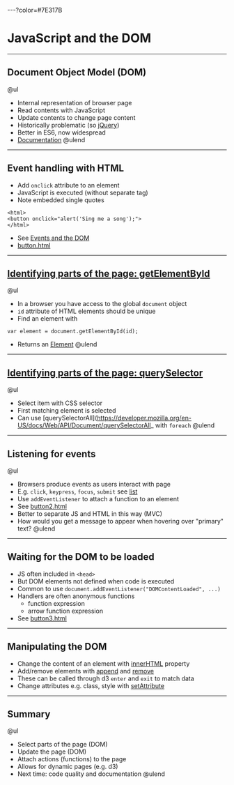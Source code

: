 ---?color=#7E317B

# JavaScript and the DOM

---

## Document Object Model (DOM)

@ul
- Internal representation of browser page
- Read contents with JavaScript
- Update contents to change page content
- Historically problematic (so [jQuery](https://jquery.com/))
- Better in ES6, now widespread
- [Documentation](https://developer.mozilla.org/en-US/docs/Web/API/Document)
@ulend

---

## Event handling with HTML

- Add `onclick` attribute to an element
- JavaScript is executed (without separate tag)
- Note embedded single quotes

```
<html>
<button onclick="alert('Sing me a song');">
</html>

```
- See [Events and the DOM](https://developer.mozilla.org/en-US/docs/Web/API/Document_Object_Model/Events)
- [button.html](https://github.com/stevenaeola/gitpitch/blob/master/prog/js_dom/button.html)


---

## [Identifying parts of the page: getElementById](https://developer.mozilla.org/en-US/docs/Web/API/Document/getElementById)

@ul
- In a browser you have access to the global `document` object
- `id` attribute of HTML elements should be unique
- Find an element with
```
var element = document.getElementById(id);
```
- Returns an [Element](https://developer.mozilla.org/en-US/docs/Web/API/Element)
@ulend

---


## [Identifying parts of the page: querySelector](https://developer.mozilla.org/en-US/docs/Web/API/Document/querySelector)

@ul
- Select item with CSS selector
- First matching element is selected
- Can use [querySelectorAll](https://developer.mozilla.org/en-US/docs/Web/API/Document/querySelectorAll_ with `foreach`
@ulend

---

## Listening for events

@ul
- Browsers produce events as users interact with page
- E.g. `click`, `keypress`, `focus`, `submit` see [list](https://developer.mozilla.org/en-US/docs/Web/Events)
- Use `addEventListener` to attach a function to an element
- See [button2.html](https://github.com/stevenaeola/gitpitch/blob/master/prog/js_dom/button2.html)
- Better to separate JS and HTML in this way (MVC)
- How would you get a message to appear when hovering over "primary" text?
@ulend

---

## Waiting for the DOM to be loaded

- JS often included in `<head>`
- But DOM elements not defined when code is executed
- Common to use `document.addEventListener("DOMContentLoaded", ...)`
- Handlers are often anonymous functions
    - function expression
    - arrow function expression
- See [button3.html](https://github.com/stevenaeola/gitpitch/blob/master/prog/js_dom/button3.html)

---

## Manipulating the  DOM

- Change the content of an element with [innerHTML](https://developer.mozilla.org/en-US/docs/Web/API/Element/innerHTML) property
- Add/remove elements with [append](https://developer.mozilla.org/en-US/docs/Web/API/ParentNode/append) and [remove](https://developer.mozilla.org/en-US/docs/Web/API/ChildNode/remove)
- These can be called through d3 `enter` and `exit` to match data
- Change attributes e.g. class, style with [setAttribute](https://developer.mozilla.org/en-US/docs/Web/API/Element/setAttribute)

---

## Summary

@ul
- Select parts of the page (DOM)
- Update the page (DOM)
- Attach actions (functions) to the page
- Allows for dynamic pages (e.g. d3)
- Next time: code quality and documentation
@ulend

